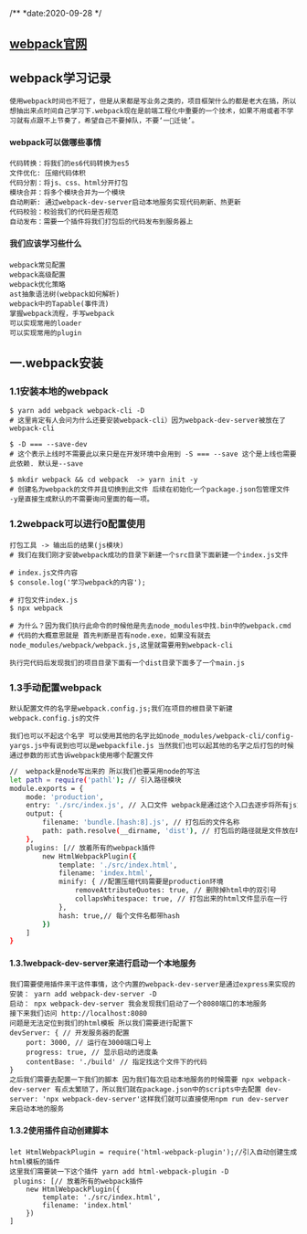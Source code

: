 /**
*date:2020-09-28
*/

## [webpack官网](https://www.webpackjs.com/concepts/)
## webpack学习记录
    使用webpack时间也不短了，但是从来都是写业务之类的，项目框架什么的都是老大在搞，所以想抽出来点时间自己学习下.webpack现在是前端工程化中重要的一个技术，如果不用或者不学习就有点跟不上节奏了，希望自己不要掉队，不要‘一🐏迁徙’。

#### webpack可以做哪些事情
    代码转换：将我们的es6代码转换为es5
    文件优化: 压缩代码体积
    代码分割：将js、css、html分开打包
    模块合并：将多个模块合并为一个模块
    自动刷新: 通过webpack-dev-server启动本地服务实现代码刷新、热更新
    代码校验：校验我们的代码是否规范
    自动发布：需要一个插件将我们打包后的代码发布到服务器上

#### 我们应该学习些什么
    webpack常见配置
    webpack高级配置
    webpack优化策略
    ast抽象语法树(webpack如何解析)
    webpack中的Tapable(事件流)
    掌握webpack流程，手写webpack
    可以实现常用的loader
    可以实现常用的plugin

## 一.webpack安装
### 1.1安装本地的webpack
    $ yarn add webpack webpack-cli -D
    # 这里肯定有人会问为什么还要安装webpack-cli）因为webpack-dev-server被放在了webpack-cli

    $ -D === --save-dev
    # 这个表示上线时不需要此以来只是在开发环境中会用到 -S === --save 这个是上线也需要此依赖. 默认是--save

    $ mkdir webpack && cd webpack  -> yarn init -y
    # 创建名为webpack的文件并且切换到此文件 后续在初始化一个package.json包管理文件 -y是直接生成默认的不需要询问里面的每一项。

### 1.2webpack可以进行0配置使用
    打包工具 -> 输出后的结果(js模块)
    # 我们在我们刚才安装webpack成功的目录下新建一个src目录下面新建一个index.js文件

```
# index.js文件内容
$ console.log('学习webpack的内容');

# 打包文件index.js
$ npx webpack

# 为什么？因为我们执行此命令的时候他是先去node_modules中找.bin中的webpack.cmd
# 代码的大概意思就是 首先判断是否有node.exe，如果没有就去node_modules/webpack/webpack.js,这里就需要用到webpack-cli
```

    执行完代码后发现我们的项目目录下面有一个dist目录下面多了一个main.js

### 1.3手动配置webpack
    默认配置文件的名字是webpack.config.js;我们在项目的根目录下新建webpack.config.js的文件
    
    我们也可以不起这个名字 可以使用其他的名字比如node_modules/webpack-cli/config-yargs.js中有说到也可以是webpackfile.js 当然我们也可以起其他的名字之后打包的时候通过参数的形式告诉webpack使用哪个配置文件 

```bash
//  webpack是node写出来的 所以我们也要采用node的写法
let path = require('pathl'); // 引入路径模块
module.exports = {
    mode: 'production',
    entry: './src/index.js', // 入口文件 webpack是通过这个入口去逐步将所有js文件以及其他文件打包起来 的. 这里使用的是相对路劲
    output: { 
        filename: 'bundle.[hash:8].js', // 打包后的文件名称
        path: path.resolve(__dirname, 'dist'), // 打包后的路径就是文件放在哪里 必须是一个绝对路径 __dirname是指当前目录下
    },
    plugins: [// 放着所有的webpack插件
        new HtmlWebpackPlugin({
            template: './src/index.html',
            filename: 'index.html',
            minify: { //配置压缩代码需要是production环境
                removeAttributeQuotes: true, // 删除掉html中的双引号
                collapsWhitespace: true, // 打包出来的html文件显示在一行
            },
            hash: true,// 每个文件名都带hash
        })
    ]
}
```
#### 1.3.1webpack-dev-server来进行启动一个本地服务
    我们需要使用插件来干这件事情，这个内置的webpack-dev-server是通过express来实现的
    安装： yarn add webpack-dev-server -D
    启动： npx webpack-dev-server 我会发现我们启动了一个8080端口的本地服务
    接下来我们访问 http://localhost:8080
    问题是无法定位到我们的html模板 所以我们需要进行配置下
    devServer: { // 开发服务器的配置
        port: 3000, // 运行在3000端口号上
        progress: true, // 显示启动的进度条
        contentBase: './build' // 指定找这个文件下的代码
    }
    之后我们需要去配置一下我们的脚本 因为我们每次启动本地服务的时候需要 npx webpack-dev-server 有点太繁琐了，所以我们就在package.json中的scripts中去配置 dev-server: 'npx webpack-dev-server'这样我们就可以直接使用npm run dev-server 来启动本地的服务

#### 1.3.2使用插件自动创建脚本
    let HtmlWebpackPlugin = require('html-webpack-plugin');//引入自动创建生成html模板的插件
    这里我们需要装一下这个插件 yarn add html-webpack-plugin -D
     plugins: [// 放着所有的webpack插件
        new HtmlWebpackPlugin({
            template: './src/index.html',
            filename: 'index.html'
        })
    ]

